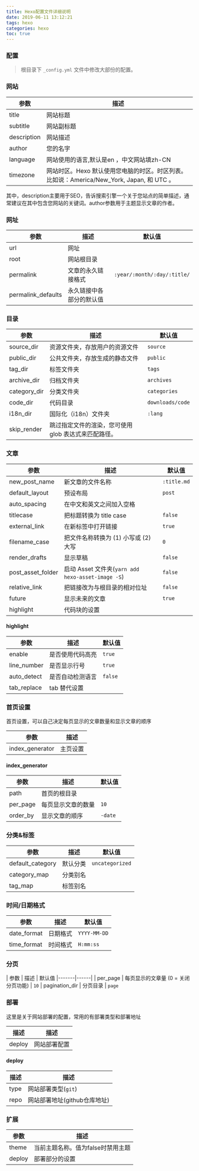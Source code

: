 ```yaml
---
title: Hexo配置文件详细说明
date: 2019-06-11 13:12:21
tags: hexo
categories: hexo
toc: true
---
```


### 配置

> 根目录下 `_config.yml` 文件中修改大部份的配置。

### 网站

| 参数            | 描述
|-----------------|---------
| title           | 网站标题
| subtitle        | 网站副标题
| description     | 网站描述
| author          | 您的名字
| language        | 网站使用的语言,默认是en ，中文网站填zh-CN
| timezone        | 网站时区。Hexo 默认使用您电脑的时区。时区列表。比如说：America/New_York, Japan, 和 UTC 。

其中，description主要用于SEO，告诉搜索引擎一个关于您站点的简单描述，通常建议在其中包含您网站的关键词。author参数用于主题显示文章的作者。

### 网址

| 参数                 	| 描述                     | 默认值
|-----------------------|--------------------------|------
| url                  	| 网址
| root               	| 网站根目录
| permalink         	| 文章的永久链接格式      	| `:year/:month/:day/:title/`
| permalink_defaults  	| 永久链接中各部分的默认值


### 目录

| 参数             | 描述 							 | 默认值
|------------------|---------------------------------|----------------
| source_dir       | 资源文件夹，存放用户的资源文件   	 |  `source`
| public_dir       | 公共文件夹，存放生成的静态文件 	 |  `public`
| tag_dir          | 标签文件夹  					 |  `tags`
| archive_dir      | 归档文件夹  					 |  `archives`
| category_dir     | 分类文件夹  					 |  `categories`
| code_dir         | 代码目录  						 |  `downloads/code`
| i18n_dir         | 国际化（i18n）文件夹   			 |  `:lang`
| skip_render      | 跳过指定文件的渲染，您可使用 glob 表达式来匹配路径。


### 文章

| 参数                 |描述  							  	| 默认值
|---------------------|-------------------------------------|--------------
| new_post_name       | 新文章的文件名称    					| `:title.md`
| default_layout      | 预设布局    							| `post`
| auto_spacing        | 在中文和英文之间加入空格    			|
| titlecase           | 把标题转换为 title case   			| `false`
| external_link       | 在新标签中打开链接 					| `true`
| filename_case       | 把文件名称转换为 (1) 小写或 (2) 大写   |  `0`
| render_drafts       | 显示草稿    							| `false`
| post_asset_folder   | 启动 Asset 文件夹(`yarn add hexo-asset-image -S`)| `false`
| relative_link       | 把链接改为与根目录的相对位址  			| `false`
| future              | 显示未来的文章     					| `true`
| highlight           | 代码块的设置							|

#### highlight

| 参数 			| 描述 				| 默认值
|---------------|-------------------|---------------
| enable 		| 是否使用代码高亮	| `true`
| line_number 	| 是否显示行号		| `true`
| auto_detect 	| 是否自动检测语言	| `false`
| tab_replace 	| tab 替代设置

### 首页设置

首页设置，可以自己决定每页显示的文章数量和显示文章的顺序

| 参数 				| 描述
|-------------------|------
| index_generator 	| 主页设置

#### index_generator

| 参数 		| 描述				| 默认值
|-----------|-------------------|------------
| path 		| 首页的根目录
| per_page 	| 每页显示文章的数量  | `10`
| order_by 	| 显示文章的顺序 		| `-date`

### 分类&标签

| 参数                | 描述        	| 默认值
|---------------------|--------------|--------------
| default_category    | 默认分类     | `uncategorized`
| category_map        | 分类别名
| tag_map             | 标签别名


### 时间/日期格式

| 参数            | 描述        | 默认值
|-----------------|------------|-------------
| date_format     | 日期格式    | `YYYY-MM-DD`
| time_format     | 时间格式    | `H:mm:ss`

### 分页

| 参数          		| 描述                              		| 默认值
|-------|------|
| per_page    		| 每页显示的文章量 (0 = 关闭分页功能)   	| `10`
| pagination_dir  	| 分页目录                        		| `page`

### 部署

这里是关于网站部署的配置，常用的有部署类型和部署地址

| 描述 		| 描述
|-----------|-------------
| deploy 	| 网站部署配置

#### deploy

| 描述 	| 描述
|-------|------------
| type 	| 网站部署类型(`git`)
| repo 	| 网站部署地址(github仓库地址)

### 扩展

| 参数        | 描述
|-------------|--------------------------------
| theme       | 当前主题名称。值为false时禁用主题
| deploy      | 部署部分的设置
